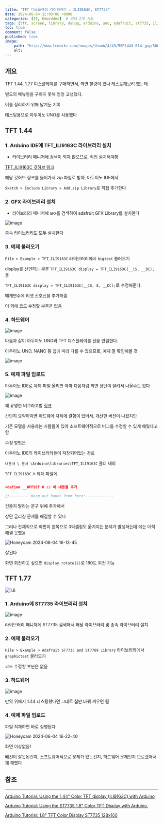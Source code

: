 ```yaml
---
title: "TFT 디스플레이 라이브러리 : ILI9163C, ST7735"
date: 2024-06-04 15:00:00 +0900
categories: [IT, Embedded]  # 최대 2개 가능
tags: [tft, screen, library, debug, arduino, uno, adafruit, st7735, ili9163c]     # 태그는 항상 소문자로 작성할 것
toc: true
comment: false
published: true
image:
    path: "http://www.lcdwiki.com/images/thumb/4/49/MSP1443-014.jpg/500px-MSP1443-014.jpg" 
    alt: 
---
```


## 개요

TFT 1.44, 1.77 디스플레이를 구매하면서, 화면 불량이 있나 테스트해보려 했는데

별도의 메뉴얼을 구하지 못해 엄청 고생했다.

이를 정리하기 위해 남겨둔 기록

테스팅용으로 아두이노 UNO를 사용했다

## TFT 1.44 

### 1. Arduino IDE에 TFT_ILI9163C 라이브러리 설치 

- 라이브러리 매니저에 검색이 되지 않으므로, 직접 설치해야함

[TFT_ILI9163C 깃허브 링크](https://github.com/sumotoy/TFT_ILI9163C)

해당 깃허브 링크를 들어가서 zip 파일로 받아, 아두이노 IDE에서 

`Sketch > Include Library > Add.zip Library`로 직접 추가한다

### 2. GFX 라이브러리 설치

- 라이브러리 매니저에 `GFX`를 검색하여 adafruit GFX Library를 설치한다

![image](https://github.com/jinhg0214/jinhg0214.github.io/assets/70011316/a98469c0-17de-40dc-ace5-fd83f9845e18)

종속 라이브러리도 모두 설치한다

### 3. 예제 불러오기

`File > Example > TFT_ILI9163C` 라이브러리에서 `bigtest` 불러오기

display를 선언하는 부분 `TFT_ILI9163C display = TFT_ILI9163C(__CS, __DC);`을

`TFT_ILI9163C display = TFT_ILI9163C(__CS, 8, __DC);`로 수정해준다.

매개변수에 리셋 신호선을 추가해줌

이 외에 코드 수정할 부분은 없음

### 4. 하드웨어

![image](https://github.com/jinhg0214/jinhg0214.github.io/assets/70011316/18ecaeb1-0cfa-4eb3-a823-be48a6dcf1db)

다음과 같이 아두이노 UNO와 TFT 디스플레이를 선을 연결한다.

아두이노 UNO, NANO 등 칩에 따라 다를 수 있으므로, 예제 잘 확인해볼 것

![image](https://github.com/jinhg0214/jinhg0214.github.io/assets/70011316/5ea8bd77-3e84-4304-b7a6-344633b0194a)

### 5. 예제 파일 업로드

아두이노 IDE로 예제 파일 올리면 아마 다음처럼 화면 상단이 잘려서 나올수도 있다

![image](https://europe1.discourse-cdn.com/arduino/original/3X/2/3/23b39350b8c8f67bcad8103d8a4069773546ffdc.jpg)

꽤 유명한 버그라고함 [링크](https://forum.arduino.cc/t/problem-1-44-tft-spi-screen-ili9163/367828/6)

간단히 요약하자면 하드웨어 자체에 결함이 있어서, 개선한 버전이 나왔지만

기존 모델을 사용하는 사람들이 있어 소프트웨어적으로 버그를 수정할 수 있게 해뒀다고 함

수정 방법은 

아두이노 IDE의 라이브러리들이 저장되어있는 경로

`내문서 \ 문서 \Arduino\libraries\TFT_ILI9163C` 폴더 내의 

`TFT_ILI9163C.h` 헤더 파일에 

```cpp

#define __OFFSET 0 // 이 내용을 추가

//--------- Keep out hands from here!-------------

```
건들지 말라는 문구 위에 추가해서 

상단 글리칭 문제를 해결할 수 있다

그러나 전체적으로 화면이 왼쪽으로 3픽셀정도 옮겨지는 문제가 발생하는데 얘는 아직 해결 못했음

![Honeycam 2024-06-04 16-13-45](https://github.com/jinhg0214/jinhg0214.github.io/assets/70011316/daffd812-e9c2-464a-ad4a-b43ebfe7016c)

잘된다

화면 회전하고 싶으면 `display.rotate(2)`로 180도 회전 가능

## TFT 1.77

![1.8](https://encrypted-tbn0.gstatic.com/images?q=tbn:ANd9GcRlUz-21zWU45bcT2NUuORmUTdpuvtFU8jo9Q&s)

### 1. Arduino에 ST7735 라이브러리 설치

![image](https://github.com/jinhg0214/jinhg0214.github.io/assets/70011316/d3b1bc61-fdac-437f-aedb-9b44fc64c02e)

라이브러리 매니저에 ST7735 검색해서 해당 라이브러리 및 종속 라이브러리 설치

### 2. 예제 불러오기 

`File > Example > Adafruit ST7735 and ST7789 Library` 라이브러리에서 `graphictest` 불러오기

코드 수정할 부분은 없음

### 3. 하드웨어

![image](https://github.com/jinhg0214/jinhg0214.github.io/assets/70011316/663368a2-ad25-4301-8e4b-9a339cef48ea)

만약 위에서 1.44 테스팅했다면 그대로 칩만 바꿔 끼우면 됨

### 4. 예제 파일 업로드

파일 적재하면 바로 실행된다

![Honeycam 2024-06-04 16-22-40](https://github.com/jinhg0214/jinhg0214.github.io/assets/70011316/f278e119-13b0-4eb1-9164-3288dd77593a)

화면 이상없음!

배선이 잘못된건지, 소프트웨어적으로 문제가 있는건지, 하드웨어 문제인지 모르겠어서 꽤 해멨다

## 참조 
---
[Arduino Tutorial: Using the 1.44" Color TFT display (ILI9163C) with Arduino](https://youtu.be/DSYB6sWGemU?si=-KI2yDXyb0meycHU)

[Arduino Tutorial: Using the ST7735 1.8" Color TFT Display with Arduino.](https://youtu.be/boagCpb6DgY?si=mXcw_ilxeJXDZ1H4)

[Arduino Tutorial: 1.8" TFT Color Display ST7735 128x160](https://youtu.be/NAyt5kQcn-A?si=UjP9r2u2Q7HqmAWu)
